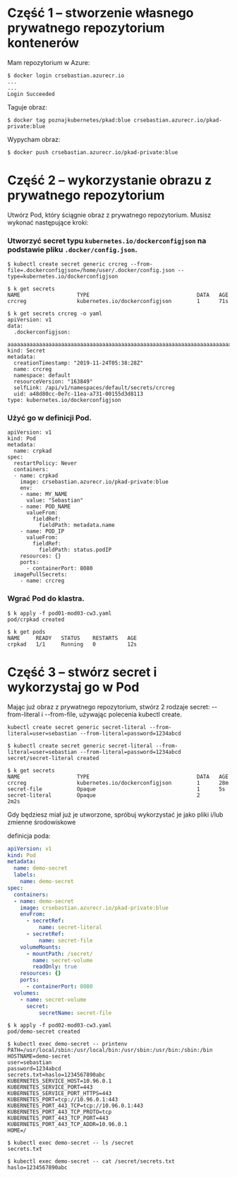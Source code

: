 # Część 1 – stworzenie własnego prywatnego repozytorium kontenerów

Mam repozytorium w Azure:

```
$ docker login crsebastian.azurecr.io
...
...
Login Succeeded
```

Taguje obraz:

```
$ docker tag poznajkubernetes/pkad:blue crsebastian.azurecr.io/pkad-private:blue
```
Wypycham obraz:

```
$ docker push crsebastian.azurecr.io/pkad-private:blue
```

# Część 2 – wykorzystanie obrazu z prywatnego repozytorium
Utwórz Pod, który ściągnie obraz z prywatnego repozytorium. Musisz wykonać następujące kroki:

### Utworzyć secret typu `kubernetes.io/dockerconfigjson` na podstawie pliku `.docker/config.json`.

```
$ kubectl create secret generic crcreg --from-file=.dockerconfigjson=/home/user/.docker/config.json --type=kubernetes.io/dockerconfigjson

$ k get secrets 
NAME                  TYPE                                  DATA   AGE
crcreg                kubernetes.io/dockerconfigjson        1      71s
```

```
$ k get secrets crcreg -o yaml
apiVersion: v1
data:
  .dockerconfigjson: 
  aaaaaaaaaaaaaaaaaaaaaaaaaaaaaaaaaaaaaaaaaaaaaaaaaaaaaaaaaaaaaaaaaaaaaaaaaaaaaaaaaaaaaaaaaaaaaaaaaaaaaaaaaaaaaaaaaaaaaaaaaaaaaaaaaaaaaaaaaaaaaaaaaaaaaaaaaaaaaaaaaaaaaaaaaaaaaaaaaaaaaaaaaaaaaaaaaaaaaaa
kind: Secret
metadata:
  creationTimestamp: "2019-11-24T05:38:28Z"
  name: crcreg
  namespace: default
  resourceVersion: "163849"
  selfLink: /api/v1/namespaces/default/secrets/crcreg
  uid: a48d80cc-0e7c-11ea-a731-00155d3d8113
type: kubernetes.io/dockerconfigjson
```

### Użyć go w definicji Pod. 

```
apiVersion: v1
kind: Pod
metadata:
  name: crpkad
spec:
  restartPolicy: Never
  containers:
  - name: crpkad
    image: crsebastian.azurecr.io/pkad-private:blue
    env:
    - name: MY_NAME
      value: "Sebastian"
    - name: POD_NAME
      valueFrom:
        fieldRef:
          fieldPath: metadata.name
    - name: POD_IP
      valueFrom:
        fieldRef:
          fieldPath: status.podIP
    resources: {}
    ports:
      - containerPort: 8080
  imagePullSecrets:
    - name: crcreg
```

### Wgrać Pod do klastra.

```
$ k apply -f pod01-mod03-cw3.yaml 
pod/crpkad created
```
```
$ k get pods
NAME     READY   STATUS    RESTARTS   AGE
crpkad   1/1     Running   0          12s
```

# Część 3 – stwórz secret i wykorzystaj go w Pod
Mając już obraz z prywatnego repozytorium, stwórz 2 rodzaje secret: --from-literal i --from-file, używając polecenia kubectl create. 
```
kubectl create secret generic secret-literal --from-literal=user=sebastian --from-literal=password=1234abcd
```

```
$ kubectl create secret generic secret-literal --from-literal=user=sebastian --from-literal=password=1234abcd
secret/secret-literal created
```
```
$ k get secrets 
NAME                  TYPE                                  DATA   AGE
crcreg                kubernetes.io/dockerconfigjson        1      28m
secret-file           Opaque                                1      5s
secret-literal        Opaque                                2      2m2s
```

Gdy będziesz miał już je utworzone, spróbuj wykorzystać je jako pliki i/lub zmienne środowiskowe

definicja poda:

```yaml
apiVersion: v1
kind: Pod
metadata:
  name: demo-secret
  labels:
    name: demo-secret
spec:
  containers:
  - name: demo-secret
    image: crsebastian.azurecr.io/pkad-private:blue
    envFrom:
      - secretRef:
          name: secret-literal      
      - secretRef:
          name: secret-file
    volumeMounts:
      - mountPath: /secret/
        name: secret-volume
        readOnly: true
    resources: {}
    ports:
      - containerPort: 8080
  volumes:
    - name: secret-volume
      secret:
          secretName: secret-file
```

```
$ k apply -f pod02-mod03-cw3.yaml 
pod/demo-secret created
```

```
$ kubectl exec demo-secret -- printenv
PATH=/usr/local/sbin:/usr/local/bin:/usr/sbin:/usr/bin:/sbin:/bin
HOSTNAME=demo-secret
user=sebastian
password=1234abcd
secrets.txt=haslo=1234567890abc
KUBERNETES_SERVICE_HOST=10.96.0.1
KUBERNETES_SERVICE_PORT=443
KUBERNETES_SERVICE_PORT_HTTPS=443
KUBERNETES_PORT=tcp://10.96.0.1:443
KUBERNETES_PORT_443_TCP=tcp://10.96.0.1:443
KUBERNETES_PORT_443_TCP_PROTO=tcp
KUBERNETES_PORT_443_TCP_PORT=443
KUBERNETES_PORT_443_TCP_ADDR=10.96.0.1
HOME=/
```

```
$ kubectl exec demo-secret -- ls /secret
secrets.txt
```

```
$ kubectl exec demo-secret -- cat /secret/secrets.txt
haslo=1234567890abc
```